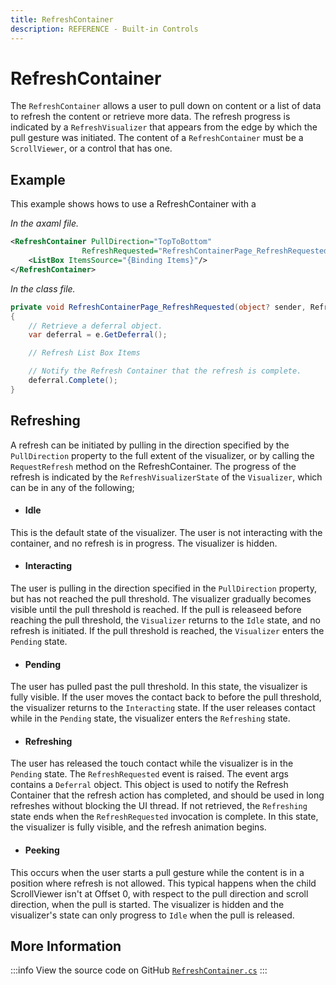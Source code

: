 ```yaml
---
title: RefreshContainer
description: REFERENCE - Built-in Controls
---
```


# RefreshContainer

The `RefreshContainer` allows a user to pull down on content or a list of data to refresh the content or retrieve more data. The refresh progress is indicated by a `RefreshVisualizer` that appears from the edge by which the pull gesture was initiated. The content of a `RefreshContainer` must be a `ScrollViewer`, or a control that has one.

## Example

This example shows hows to use a RefreshContainer with a

_In the axaml file._
```xml
<RefreshContainer PullDirection="TopToBottom"
                RefreshRequested="RefreshContainerPage_RefreshRequested">
    <ListBox ItemsSource="{Binding Items}"/>
</RefreshContainer>
```

_In the class file._
```csharp
private void RefreshContainerPage_RefreshRequested(object? sender, RefreshRequestedEventArgs e)
{
    // Retrieve a deferral object.
    var deferral = e.GetDeferral();

    // Refresh List Box Items

    // Notify the Refresh Container that the refresh is complete.
    deferral.Complete();
}
```

## Refreshing
A refresh can be initiated by pulling in the direction specified by the `PullDirection` property to the full extent of the visualizer, or by calling the `RequestRefresh` method on the RefreshContainer. The progress of the refresh is indicated by the `RefreshVisualizerState` of the `Visualizer`, which can be in any of the following;

* #### Idle
This is the default state of the visualizer. The user is not interacting with the container, and no refresh is in progress. The visualizer is hidden.

* #### Interacting
The user is pulling in the direction specified in the `PullDirection` property, but has not reached the pull threshold. The visualizer gradually becomes visible until the pull threshold is reached.
If the pull is releaseed before reaching the pull threshold, the `Visualizer` returns to the `Idle` state, and no refresh is initiated. 
If the pull threshold is reached, the `Visualizer` enters the `Pending` state.

* #### Pending
The user has pulled past the pull threshold. In this state, the visualizer is fully visible. If the user moves the contact back to before the pull threshold, the visualizer returns to the `Interacting` state. If the user releases contact while in the `Pending` state, the visualizer enters the `Refreshing` state.

* #### Refreshing
The user has released the touch contact while the visualizer is in the `Pending` state. The `RefreshRequested` event is raised. The event args contains a `Deferral` object. This object is used to notify the Refresh Container that the refresh action has completed, and should be used in long refreshes without blocking the UI thread. If not retrieved, the `Refreshing` state ends when the `RefreshRequested` invocation is complete.
In this state, the visualizer is fully visible, and the refresh animation begins.

* #### Peeking
This occurs when the user starts a pull gesture while the content is in a position where refresh is not allowed. This typical happens when the child ScrollViewer isn't at Offset 0, with respect to the pull direction and scroll direction, when the pull is started. The visualizer is hidden and the visualizer's state can only progress to `Idle` when the pull is released.

## More Information

:::info
View the source code on GitHub [`RefreshContainer.cs`](https://github.com/AvaloniaUI/Avalonia/blob/master/src/Avalonia.Controls/PullToRefresh/RefreshContainer.cs)
:::
